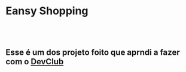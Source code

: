 <h1>Eansy Shopping</h1>
<br>
<br>
<h2>Esse é um dos projeto foito que aprndi a fazer com o <a href="https://rodolfomori.com.br/devclub">DevClub</a></h2>
